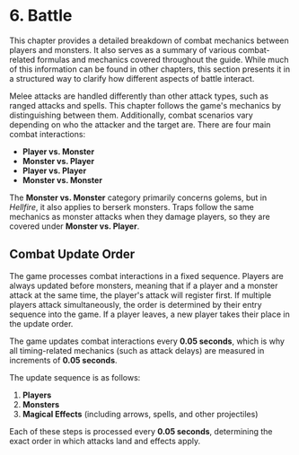# **6. Battle**

This chapter provides a detailed breakdown of combat mechanics between players and monsters. It also serves as a summary of various combat-related formulas and mechanics covered throughout the guide. While much of this information can be found in other chapters, this section presents it in a structured way to clarify how different aspects of battle interact.

Melee attacks are handled differently than other attack types, such as ranged attacks and spells. This chapter follows the game's mechanics by distinguishing between them. Additionally, combat scenarios vary depending on who the attacker and the target are. There are four main combat interactions:

- **Player vs. Monster**
- **Monster vs. Player**
- **Player vs. Player**
- **Monster vs. Monster**

The **Monster vs. Monster** category primarily concerns golems, but in *Hellfire*, it also applies to berserk monsters. Traps follow the same mechanics as monster attacks when they damage players, so they are covered under **Monster vs. Player**.

## **Combat Update Order**
The game processes combat interactions in a fixed sequence. Players are always updated before monsters, meaning that if a player and a monster attack at the same time, the player's attack will register first. If multiple players attack simultaneously, the order is determined by their entry sequence into the game. If a player leaves, a new player takes their place in the update order.

The game updates combat interactions every **0.05 seconds**, which is why all timing-related mechanics (such as attack delays) are measured in increments of **0.05 seconds**.

The update sequence is as follows:

1. **Players**
2. **Monsters**
3. **Magical Effects** (including arrows, spells, and other projectiles)

Each of these steps is processed every **0.05 seconds**, determining the exact order in which attacks land and effects apply.